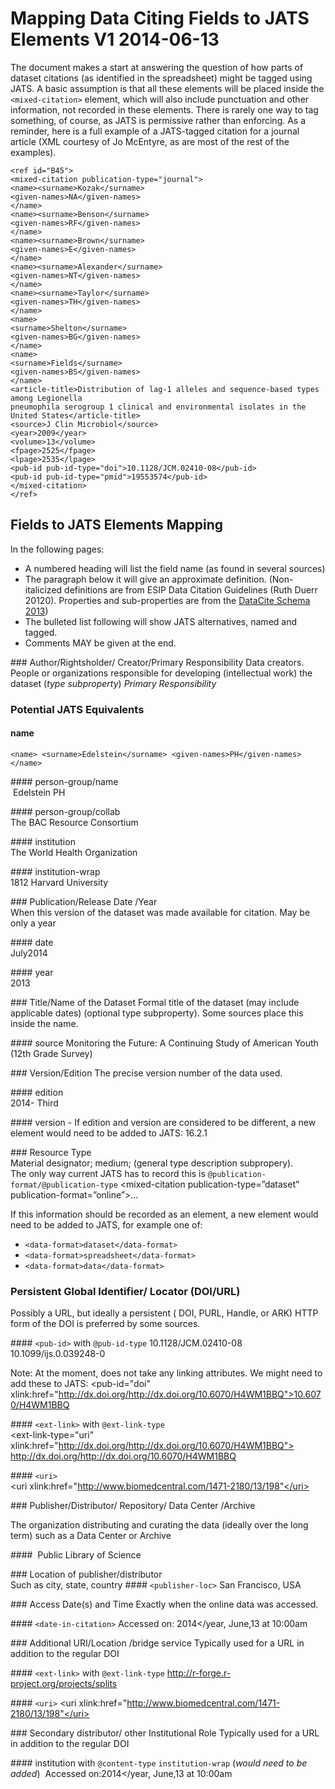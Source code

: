 # Mapping Data Citing Fields to JATS Elements  V1 2014-06-13

The document makes a start at answering the question of how parts of dataset citations  (as identified in the spreadsheet) might be tagged using JATS. 
A basic assumption is that all these elements will be placed inside the `<mixed-citation>` element, which will also include punctuation and other information, not recorded in these elements. There is rarely one way to tag something, of course, as JATS is permissive rather than enforcing.
As a reminder, here is a full example of a JATS-tagged citation for a journal article (XML courtesy of Jo McEntyre, as are most of the rest of the examples).


	<ref id="B45">
	<mixed-citation publication-type="journal">
	<name><surname>Kozak</surname>
	<given-names>NA</given-names>
	</name>
	<name><surname>Benson</surname>
	<given-names>RF</given-names>
	</name>
	<name><surname>Brown</surname>
	<given-names>E</given-names>
	</name>
	<name><surname>Alexander</surname>
	<given-names>NT</given-names>
	</name>
	<name><surname>Taylor</surname>
	<given-names>TH</given-names>
	</name>
	<name>
	<surname>Shelton</surname>
	<given-names>BG</given-names>
	</name>
	<name>
	<surname>Fields</surname>
	<given-names>BS</given-names>
	</name>
	<article-title>Distribution of lag-1 alleles and sequence-based types among Legionella
	pneumophila serogroup 1 clinical and environmental isolates in the United States</article-title>
	<source>J Clin Microbiol</source>
	<year>2009</year>
	<volume>13</volume>
	<fpage>2525</fpage>
	<lpage>2535</lpage>
	<pub-id pub-id-type="doi">10.1128/JCM.02410-08</pub-id>
	<pub-id pub-id-type="pmid">19553574</pub-id>
	</mixed-citation>
	</ref>

## Fields to JATS Elements Mapping

In the following pages: 
- A numbered heading will list the field name (as found in several sources)  
- The paragraph below it will give an approximate definition. (Non-italicized definitions are from ESIP Data Citation Guidelines (Ruth Duerr 20120). Properties and sub-properties are from the [DataCite Schema 2013](http://schema.datacite.org/meta/kernel-3/index.html))  
- The bulleted list following will show JATS alternatives, named and tagged.   
- Comments MAY be given at the end.  

### Author/Rightsholder/ Creator/Primary Responsibility
Data creators. People or organizations responsible for developing (intellectual work) the dataset (_type subproperty_) _Primary Responsibility_

### Potential JATS Equivalents  
#### name  
	<name> <surname>Edelstein</surname> <given-names>PH</given-names> </name>
	

#### person-group/name  
	<person-group person-group-type=”author”>
	<name> <surname>Edelstein</surname> <given-names>PH</given-names> </name>

#### person-group/collab  
	<person-group person-group-type=”author”>
	<collab collab-type=”compilers”>The BAC Resource Consortium</collab> </person-group>  

#### institution  
	<institution>The World Health Organization</institution>  

#### institution-wrap  
	<institution-wrap>
	<institution-id institution-id-type="Ringgold">1812</institution-id> <institution content-type="university">
	Harvard University</institution>
	</institution-wrap>

### Publication/Release Date /Year  
When this version of the dataset was made available for citation. May be only a year

#### date  
	<date iso-8601-date=”2014-07”>
	<month>July</month><year>2014</year>
	</date>

#### year  
	<year iso-8601-date=”2014-07”>2013</year>

### Title/Name of the Dataset
Formal title  of the dataset (may include applicable dates) (optional type subproperty). Some sources place this inside the name.

#### source
	<source>Monitoring the Future: A Continuing Study of American Youth (12th Grade Survey)</source>  

### Version/Edition
The precise version number of the data used.

#### edition  
	<edition>2014- Third</edition>

#### version - If edition and version are considered to be different, a new element would need to be added to JATS:
	<version>16.2.1</version>

### Resource Type  
Material designator; medium; (general type description subpropery).  
The only way current JATS has to record this is `@publication-format/@publication-type`
	<mixed-citation publication-type=”dataset”    publication-format=”online”>...

If this information should be recorded as an element, a new element would need to be added to JATS, for example one of:

- `<data-format>dataset</data-format>`
- `<data-format>spreadsheet</data-format>`
- `<data-format>data</data-format>`

### Persistent Global Identifier/ Locator (DOI/URL)  
Possibly a URL, but ideally a persistent ( DOI, PURL, Handle, or ARK) HTTP form of the DOI is preferred by some sources.

#### `<pub-id>` with `@pub-id-type`
	<pub-id pub-id-type="doi">10.1128/JCM.02410-08</pub-id>
	<pub-id pub-id-type="doi">10.1099/ijs.0.039248-0</pub-id>

Note: At the moment, <pub-id> does not take any linking attributes. We might need to add these to JATS:
	<pub-id="doi" xlink:href="http://dx.doi.org/http://dx.doi.org/10.6070/H4WM1BBQ">10.6070/H4WM1BBQ</doi>

#### `<ext-link>` with `@ext-link-type`  
	<ext-link-type="uri" xlink:href="http://dx.doi.org/http://dx.doi.org/10.6070/H4WM1BBQ">
	http://dx.doi.org/http://dx.doi.org/10.6070/H4WM1BBQ</ext-link>

#### `<uri>`  
	<uri xlink:href="http://www.biomedcentral.com/1471-2180/13/198"</uri>

### Publisher/Distributor/ Repository/ Data Center /Archive

The organization distributing and curating the data (ideally over the long term) such as a Data Center or Archive

#### <publisher-name>
	<publisher-name>Public Library of Science</publisher-name>

### Location of publisher/distributor  
Such as city, state, country
#### `<publisher-loc>`
	<publisher-loc>San Francisco, USA</publisher-loc>

### Access Date(s) and Time 
Exactly when the online data was accessed.

#### `<date-in-citation>`
	<date-in-citation iso-8601-date=”2014-06-13:10:00”>Accessed on:
	<year>2014</year, <month>June</month>,<day>13</day> at 10:00am</date-in-citation>

### Additional URI/Location /bridge service
Typically used for a URL in addition to the regular DOI

#### `<ext-link>` with `@ext-link-type`
	<ext-link ext-link-type="uri" xlink:href="http://r-forge.r-project.org/projects/splits">
	http://r-forge.r-project.org/projects/splits</ext-link>

#### `<uri>`
	<uri xlink:href="http://www.biomedcentral.com/1471-2180/13/198"</uri>
 
### Secondary distributor/ other Institutional Role
Typically used for a URL in addition to the regular DOI

#### institution with `@content-type` `institution-wrap` (*would need to be added*) 
	<date-in-citation iso-8601-date=”2014-06-13:10:00”>
	Accessed on:<year>2014</year, <month>June</month>,<day>13</day> at 10:00am</date-in-citation>
